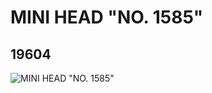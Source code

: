 # MINI HEAD "NO. 1585"
## 19604
![MINI HEAD "NO. 1585"](https://lc-www-live-s.legocdn.com/media/bricks/5/2/6100583.jpg)